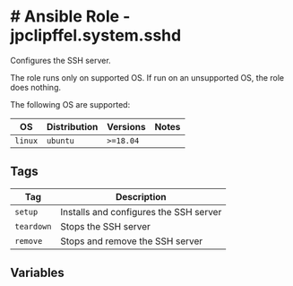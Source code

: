 # # Ansible Role - jpclipffel.system.sshd

Configures the SSH server.

The role runs only on supported OS. If run on an unsupported OS, the role
does nothing.

The following OS are supported:

| OS      | Distribution | Versions  | Notes |
|---------|--------------|-----------|-------|
| `linux` | `ubuntu`     | `>=18.04` |       |

## Tags

| Tag        | Description                            |
|------------|----------------------------------------|
| `setup`    | Installs and configures the SSH server |
| `teardown` | Stops the SSH server                   |
| `remove`   | Stops and remove the SSH server        |

## Variables

